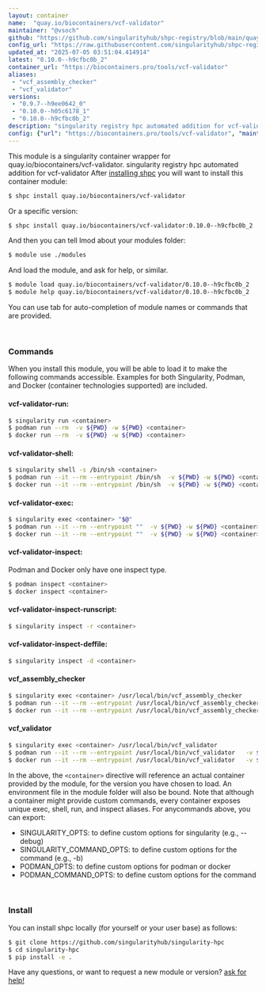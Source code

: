 ```yaml
---
layout: container
name:  "quay.io/biocontainers/vcf-validator"
maintainer: "@vsoch"
github: "https://github.com/singularityhub/shpc-registry/blob/main/quay.io/biocontainers/vcf-validator/container.yaml"
config_url: "https://raw.githubusercontent.com/singularityhub/shpc-registry/main/quay.io/biocontainers/vcf-validator/container.yaml"
updated_at: "2025-07-05 03:51:04.414914"
latest: "0.10.0--h9cfbc0b_2"
container_url: "https://biocontainers.pro/tools/vcf-validator"
aliases:
 - "vcf_assembly_checker"
 - "vcf_validator"
versions:
 - "0.9.7--h9ee0642_0"
 - "0.10.0--h05c6178_1"
 - "0.10.0--h9cfbc0b_2"
description: "singularity registry hpc automated addition for vcf-validator"
config: {"url": "https://biocontainers.pro/tools/vcf-validator", "maintainer": "@vsoch", "description": "singularity registry hpc automated addition for vcf-validator", "latest": {"0.10.0--h9cfbc0b_2": "sha256:9a39fc4d05f390be21a4dbe4bf82760398566370861a56cf41c4e5523acb6419"}, "tags": {"0.9.7--h9ee0642_0": "sha256:b42848a514ba7781cd894af60deb443d96487fc0cd826dd4674457a9c0ddc79e", "0.10.0--h05c6178_1": "sha256:7ce1b513659c52481b6afddfc9360f3f567b1b3a6417a3268a34ad400a55f08a", "0.10.0--h9cfbc0b_2": "sha256:9a39fc4d05f390be21a4dbe4bf82760398566370861a56cf41c4e5523acb6419"}, "docker": "quay.io/biocontainers/vcf-validator", "aliases": {"vcf_assembly_checker": "/usr/local/bin/vcf_assembly_checker", "vcf_validator": "/usr/local/bin/vcf_validator"}}
---
```


This module is a singularity container wrapper for quay.io/biocontainers/vcf-validator.
singularity registry hpc automated addition for vcf-validator
After [installing shpc](#install) you will want to install this container module:


```bash
$ shpc install quay.io/biocontainers/vcf-validator
```

Or a specific version:

```bash
$ shpc install quay.io/biocontainers/vcf-validator:0.10.0--h9cfbc0b_2
```

And then you can tell lmod about your modules folder:

```bash
$ module use ./modules
```

And load the module, and ask for help, or similar.

```bash
$ module load quay.io/biocontainers/vcf-validator/0.10.0--h9cfbc0b_2
$ module help quay.io/biocontainers/vcf-validator/0.10.0--h9cfbc0b_2
```

You can use tab for auto-completion of module names or commands that are provided.

<br>

### Commands

When you install this module, you will be able to load it to make the following commands accessible.
Examples for both Singularity, Podman, and Docker (container technologies supported) are included.

#### vcf-validator-run:

```bash
$ singularity run <container>
$ podman run --rm  -v ${PWD} -w ${PWD} <container>
$ docker run --rm  -v ${PWD} -w ${PWD} <container>
```

#### vcf-validator-shell:

```bash
$ singularity shell -s /bin/sh <container>
$ podman run --it --rm --entrypoint /bin/sh  -v ${PWD} -w ${PWD} <container>
$ docker run --it --rm --entrypoint /bin/sh  -v ${PWD} -w ${PWD} <container>
```

#### vcf-validator-exec:

```bash
$ singularity exec <container> "$@"
$ podman run --it --rm --entrypoint ""  -v ${PWD} -w ${PWD} <container> "$@"
$ docker run --it --rm --entrypoint ""  -v ${PWD} -w ${PWD} <container> "$@"
```

#### vcf-validator-inspect:

Podman and Docker only have one inspect type.

```bash
$ podman inspect <container>
$ docker inspect <container>
```

#### vcf-validator-inspect-runscript:

```bash
$ singularity inspect -r <container>
```

#### vcf-validator-inspect-deffile:

```bash
$ singularity inspect -d <container>
```


#### vcf_assembly_checker

```bash
$ singularity exec <container> /usr/local/bin/vcf_assembly_checker
$ podman run --it --rm --entrypoint /usr/local/bin/vcf_assembly_checker   -v ${PWD} -w ${PWD} <container> -c " $@"
$ docker run --it --rm --entrypoint /usr/local/bin/vcf_assembly_checker   -v ${PWD} -w ${PWD} <container> -c " $@"
```


#### vcf_validator

```bash
$ singularity exec <container> /usr/local/bin/vcf_validator
$ podman run --it --rm --entrypoint /usr/local/bin/vcf_validator   -v ${PWD} -w ${PWD} <container> -c " $@"
$ docker run --it --rm --entrypoint /usr/local/bin/vcf_validator   -v ${PWD} -w ${PWD} <container> -c " $@"
```



In the above, the `<container>` directive will reference an actual container provided
by the module, for the version you have chosen to load. An environment file in the
module folder will also be bound. Note that although a container
might provide custom commands, every container exposes unique exec, shell, run, and
inspect aliases. For anycommands above, you can export:

 - SINGULARITY_OPTS: to define custom options for singularity (e.g., --debug)
 - SINGULARITY_COMMAND_OPTS: to define custom options for the command (e.g., -b)
 - PODMAN_OPTS: to define custom options for podman or docker
 - PODMAN_COMMAND_OPTS: to define custom options for the command

<br>

### Install

You can install shpc locally (for yourself or your user base) as follows:

```bash
$ git clone https://github.com/singularityhub/singularity-hpc
$ cd singularity-hpc
$ pip install -e .
```

Have any questions, or want to request a new module or version? [ask for help!](https://github.com/singularityhub/singularity-hpc/issues)